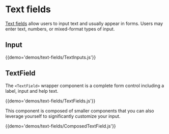# Text fields

[Text fields](https://material.google.com/components/text-fields.html) allow users to input text and usually appear in forms.
Users may enter text, numbers, or mixed-format types of input.

## Input

{{demo='demos/text-fields/TextInputs.js'}}

## TextField

The `<TextField>` wrapper component is a complete form control including a label, input and help text.

{{demo='demos/text-fields/TextFields.js'}}

This component is composed of smaller components that you can also leverage yourself to significantly customize your input.

{{demo='demos/text-fields/ComposedTextField.js'}}
